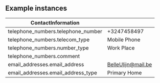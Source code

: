 ## Example instances

| ContactInformation     |                   |
|------------------------|-------------------|
| telephone_numbers.telephone_number | +3247458497
| telephone_numbers.telecom_type | Mobile Phone
| telephone_numbers.number_type | Work Place
| telephone_numbers.comment |
| email_addresses.email_address | BelleUlijn@mail.be
| email_addresses.email_address_type | Primary Home


